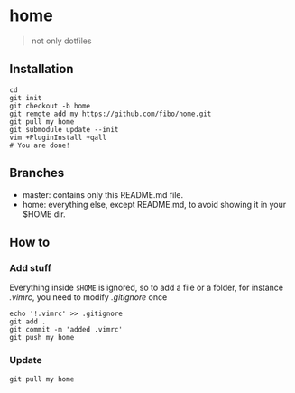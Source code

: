 # home

> not only dotfiles

## Installation

    cd
    git init
    git checkout -b home
    git remote add my https://github.com/fibo/home.git
    git pull my home
    git submodule update --init
    vim +PluginInstall +qall
    # You are done!

## Branches

* master: contains only this README.md file.
* home: everything else, except README.md, to avoid showing it in your $HOME dir.

## How to

### Add stuff

Everything inside `$HOME` is ignored, so to add a file or a folder, for instance *.vimrc*, you need to modify *.gitignore* once

    echo '!.vimrc' >> .gitignore
    git add .
    git commit -m 'added .vimrc'
    git push my home

### Update

    git pull my home

